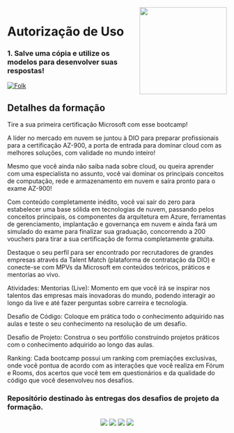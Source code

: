 

<img align="right" src="https://assets.dio.me/bbJOCwj9F9ERdxC8F1x1Lm_XFkcPWwCHdshI-njcbUA/f:webp/h:120/q:80/L3RyYWNrcy83M2IyZGU1NS1kNjdhLTRkY2MtOGJlYS00YTE2ZDBjNGQzMGMucG5n" width="200"/>

# Autorização de Uso
### 1. Salve uma cópia e utilize os modelos para desenvolver suas respostas!
<a href="https://github.com//alexklenio/DIO-Microsoft-Azure-Fundamentals/fork">
    <img alt="Folk" title="Fork Button" src="https://shields.io/badge/-DAR%20FORK-red.svg?&style=for-the-badge&logo=github&logoColor=white"/></a>


## Detalhes da formação

Tire a sua primeira certificação Microsoft com esse bootcamp!

A líder no mercado em nuvem se juntou à DIO para preparar profissionais para a certificação AZ-900, a porta de entrada para dominar cloud com as melhores soluções, com validade no mundo inteiro!

Mesmo que você ainda não saiba nada sobre cloud, ou queira aprender com uma especialista no assunto, você vai dominar os principais conceitos de computação, rede e armazenamento em nuvem e saíra pronto para o exame AZ-900!

Com conteúdo completamente inédito, você vai sair do zero para estabelecer uma base sólida em tecnologias de nuvem, passando pelos conceitos principais, os componentes da arquitetura em Azure, ferramentas de gerenciamento, implantação e governança em nuvem e ainda fará um simulado do exame para finalizar sua graduação, concorrendo a 200 vouchers para tirar a sua certificação de forma completamente gratuita.

Destaque o seu perfil para ser encontrado por recrutadores de grandes empresas através da Talent Match (plataforma de contratação da DIO) e conecte-se com MPVs da Microsoft em conteúdos teóricos, práticos e mentorias ao vivo.

Atividades:
Mentorias (Live): Momento em que você irá se inspirar nos talentos das empresas mais inovadoras do mundo, podendo interagir ao longo da live e até fazer perguntas sobre carreira e tecnologia.

Desafio de Código: Coloque em prática todo o conhecimento adquirido nas aulas e teste o seu conhecimento na resolução de um desafio.

Desafio de Projeto: Construa o seu portfólio construindo projetos práticos com o conhecimento adquirido ao longo das aulas.

Ranking: Cada bootcamp possui um ranking com premiações exclusivas, onde você pontua de acordo com as interações que você realiza em Fórum e Rooms, dos acertos que você tem em questionários e da qualidade do código que você desenvolveu nos desafios.


### Repositório destinado às entregas dos desafios de projeto da formação.


<div align="center">
  <p>
      <img src="https://img.shields.io/github/languages/count/alexklenio/DIO-Microsoft-Azure-Fundamentals"/>
      <img src="https://img.shields.io/github/repo-size/alexklenio/DIO-Microsoft-Azure-Fundamentals"/>
      <img src="https://img.shields.io/github/last-commit/alexklenio/DIO-Microsoft-Azure-Fundamentals"/>
      <img src="https://img.shields.io/github/issues/alexklenio/DIO-Microsoft-Azure-Fundamentals"/>
  </p> 
</div>
